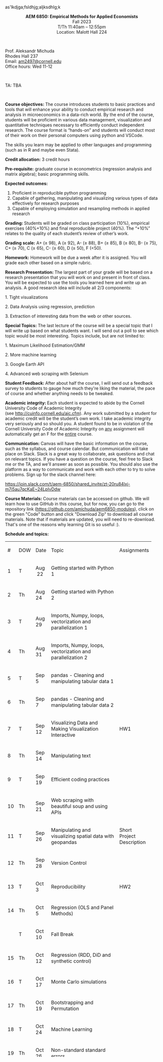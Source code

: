 as'lkdjga;fsldhjg;aljksdhlg;k
<p style="text-align: center;"><span><strong>AEM 6850: Empirical Methods for Applied Economists<br /></strong>Fall 2023<br />T/Th 11:40am &ndash; 12:55pm<br />Location: Malott Hall 224</span></p>
<p>&nbsp;</p>
<p><span>Prof. Aleksandr Michuda<br /></span>Rhodes Hall 237<br /><span>Email: </span><span><a href="mailto:ao332@cornell.edu">am2497@cornell.edu</a><br /></span><span>Office hours: Wed 11-12</span></p>
<p>&nbsp;</p>
<p>TA: TBA</p>
<p>&nbsp;</p>
<p><strong>Course objectives:<span>&nbsp;</span></strong>The course introduces students to basic practices and tools that will enhance your ability to conduct empirical research and analysis in microeconomics in a data-rich world. By the end of the course, students will be proficient in various data management, visualization and quantitative techniques necessary to efficiently conduct independent research. The course format is &ldquo;hands-on&rdquo; and students will conduct most of their work on their personal computers using python and VSCode.</p>
<p>The skills you learn may be applied to other languages and programming (such as in R and maybe even Stata).</p>
<p><strong>Credit allocation:</strong><span>&nbsp;</span>3 credit hours</p>
<p><strong>Pre-requisite:</strong><span>&nbsp;</span>graduate course in econometrics (regression analysis and matrix algebra); basic programming skills.</p>
<p><strong>Expected outcomes:</strong></p>
<ol>
    <li>Proficient in reproducible python programming</li>
    <li>Capable of gathering, manipulating and visualizing various types of data effectively for research purposes</li>
    <li>Capable of employing simulation and resampling methods in applied research</li>
</ol>
<p><strong>Grading:<span>&nbsp;</span></strong>Students will be graded on class participation (10%), empirical exercises (40%+10%) and final reproducible project (40%). The &ldquo;+10%&rdquo; relates to the quality of each student&rsquo;s review of other&rsquo;s work.</p>
<p><strong>Grading scale:</strong><span>&nbsp;</span>A+ (&ge; 98), A (&ge; 92), A- (&ge; 88), B+ (&ge; 85), B (&ge; 80), B- (&ge; 75), C+ (&ge; 70), C (&ge; 65), C- (&ge; 60), D (&ge; 50), F (&lt;50).</p>
<p><strong>Homework:</strong><span>&nbsp;</span>Homework will be due a week after it is assigned. You will grade each other based on a simple rubric.</p>
<p><strong>Research Presentation:&nbsp;</strong>The largest part of your grade will be based on a research presentation that you will work on and present in front of class. You will be expected to use the tools you learned here and write up an analysis. A good research idea will include all 2/3 components:</p>
<p>1. Tight visualizations</p>
<p>2. Data Analysis using regression, prediction&nbsp;</p>
<p>3. Extraction of interesting data from the web or other sources.</p>
<p><strong>Special Topics:</strong> The last lecture of the course will be a special topic that I will write up based on what students want. I will send out a poll to see which topic would be most interesting. Topics include, but are not limited to:</p>
<p>1. Maximum Likelihood Estimation/GMM</p>
<p>2. More machine learning</p>
<p>3. Google Earth API</p>
<p>4. Advanced web scraping with Selenium</p>
<p><strong>Student Feedback:&nbsp;</strong>After about half the course, I will send out a feedback survey to students to gauge how much they're liking the material, the pace of course and whether anything needs to be tweaked.</p>
<p><span><strong>Academic integrity:&nbsp;</strong>Each student is expected to abide by the Cornell University Code of Academic Integrity (see&nbsp;</span><a href="http://cuinfo.cornell.edu/aic.cfm">http://cuinfo.cornell.edu/aic.cfm</a><span>). Any work submitted by a student for academic credit will be the student&rsquo;s own work.&nbsp;</span>I take academic integrity very seriously and so should you.<span>&nbsp;</span><span>A student found to be in violation of the Cornell University Code of Academic Integrity on&nbsp;<u>any</u>&nbsp;assignment will automatically get an F for the&nbsp;<u>entire</u>&nbsp;course.</span></p>
<p><strong>Communication:</strong> Canvas will have the basic information on the course, such as the syllabus, and course calendar. But communication will take place on Slack. Slack is a great way to collaborate, ask questions and chat on relevant topics. If you have a question on the course, feel free to Slack me or the TA, and we'll answer as soon as possible. You should also use the platform as a way to communicate and work with each other to try to solve problems. Sign up for the slack channel here:</p>
<p><span><a class="inline_disabled" title="Link" href="https://join.slack.com/t/aem-6850/shared_invite/zt-20ru84lxj-m7i5au7qcKaE~24LpIvDdw" target="_blank" rel="noopener">https://join.slack.com/t/aem-6850/shared_invite/zt-20ru84lxj-m7i5au7qcKaE~24LpIvDdw</a><br /></span></p>
<p><strong>Course Materials:&nbsp;</strong>Course materials can be accessed on github. We will learn how to use GitHub in this course, but for now, you can go to the repository link (<a href="https://github.com/amichuda/aem6850-modules" target="_blank" rel="noopener">https://github.com/amichuda/aem6850-modules</a>), click on the green "Code" button and click "Download Zip" to download all course materials. Note that if materials are updated, you will need to re-download. That's one of the reasons why learning Git is so useful :).</p>
<p><strong>Schedule and topics:</strong></p>
<table style="width: 95.4407%; height: 1691px;">
    <tbody>
        <tr style="height: 53px;">
            <td style="width: 4.93631%; height: 53px;" width="31">
                <p>#</p>
            </td>
            <td style="width: 7.3858%; height: 53px;" width="43">
                <p>DOW</p>
            </td>
            <td style="width: 10.1911%; height: 53px;" width="64">
                <p>Date</p>
            </td>
            <td style="width: 56.051%; height: 53px;" width="352">
                <p>Topic</p>
            </td>
            <td style="width: 21.3376%; height: 53px;" width="134">
                <p>Assignments</p>
            </td>
        </tr>
        <tr style="height: 53px;">
            <td style="width: 4.93631%; height: 53px;" width="31">
                <p>1</p>
            </td>
            <td style="width: 7.3858%; height: 53px;" width="43">
                <p>T</p>
            </td>
            <td style="width: 10.1911%; height: 53px;" width="64">
                <p>Aug &nbsp;22</p>
            </td>
            <td style="width: 56.051%; height: 53px;" width="352">
                <p>Getting started with Python 1</p>
            </td>
            <td style="width: 21.3376%; height: 53px;" width="134">
                <p>&nbsp;</p>
            </td>
        </tr>
        <tr style="height: 53px;">
            <td style="width: 4.93631%; height: 53px;" width="31">
                <p>2</p>
            </td>
            <td style="width: 7.3858%; height: 53px;" width="43">
                <p>Th</p>
            </td>
            <td style="width: 10.1911%; height: 53px;" width="64">
                <p>Aug 24</p>
            </td>
            <td style="width: 56.051%; height: 53px;" width="352">Getting started with Python 2</td>
            <td style="width: 21.3376%; height: 53px;" width="134">
                <p>&nbsp;</p>
            </td>
        </tr>
        <tr style="height: 53px;">
            <td style="width: 4.93631%; height: 53px;" width="31">
                <p>3</p>
            </td>
            <td style="width: 7.3858%; height: 53px;" width="43">
                <p>T</p>
            </td>
            <td style="width: 10.1911%; height: 53px;" width="64">
                <p>Aug 29</p>
            </td>
            <td style="width: 56.051%; height: 53px;" width="352">
                <p>Imports, Numpy, loops, vectorization and parallelization 1</p>
            </td>
            <td style="width: 21.3376%; height: 53px;" width="134">
                <p>&nbsp;</p>
            </td>
        </tr>
        <tr style="height: 77px;">
            <td style="width: 4.93631%; height: 77px;" width="31">
                <p>4</p>
            </td>
            <td style="width: 7.3858%; height: 77px;" width="43">
                <p>Th</p>
            </td>
            <td style="width: 10.1911%; height: 77px;" width="64">
                <p>Aug 31&nbsp;</p>
            </td>
            <td style="width: 56.051%; height: 77px;" width="352">
                <p>Imports, Numpy, loops, vectorization and parallelization 2</p>
            </td>
            <td style="width: 21.3376%; height: 77px;" width="134">
                <p>&nbsp;</p>
            </td>
        </tr>
        <tr style="height: 53px;">
            <td style="width: 4.93631%; height: 53px;">
                <p>5</p>
            </td>
            <td style="width: 7.3858%; height: 53px;">
                <p><span>T</span></p>
            </td>
            <td style="width: 10.1911%; height: 53px;">
                <p><span>Sep 5</span></p>
            </td>
            <td style="width: 56.051%; height: 53px;" width="352">
                <p>pandas - Cleaning and manipulating tabular data 1</p>
            </td>
            <td style="width: 21.3376%; height: 53px;">
                <p>&nbsp;</p>
            </td>
        </tr>
        <tr style="height: 53px;">
            <td style="width: 4.93631%; height: 53px;" width="31">
                <p>6</p>
            </td>
            <td style="width: 7.3858%; height: 53px;" width="43">
                <p>Th</p>
            </td>
            <td style="width: 10.1911%; height: 53px;" width="64">
                <p>Sep 7</p>
            </td>
            <td style="width: 56.051%; height: 53px;" width="352">pandas - Cleaning and manipulating tabular data 2</td>
            <td style="width: 21.3376%; height: 53px;" width="134">
                <p>&nbsp;</p>
            </td>
        </tr>
        <tr style="height: 53px;">
            <td style="width: 4.93631%; height: 53px;" width="31">
                <p>7</p>
            </td>
            <td style="width: 7.3858%; height: 53px;" width="43">
                <p>T</p>
            </td>
            <td style="width: 10.1911%; height: 53px;" width="64">
                <p>Sep 12</p>
            </td>
            <td style="width: 56.051%; height: 53px;" width="352">
                <p>Visualizing Data and Making Visualization Interactive</p>
            </td>
            <td style="width: 21.3376%; height: 53px;" width="134">
                <p>HW1</p>
            </td>
        </tr>
        <tr style="height: 53px;">
            <td style="width: 4.93631%; height: 53px;" width="31">
                <p>8</p>
            </td>
            <td style="width: 7.3858%; height: 53px;" width="43">
                <p>Th</p>
            </td>
            <td style="width: 10.1911%; height: 53px;" width="64">
                <p>Sep 14</p>
            </td>
            <td style="width: 56.051%; height: 53px;" width="352">Manipulating text</td>
            <td style="width: 21.3376%; height: 53px;" width="134">
                <p>&nbsp;</p>
            </td>
        </tr>
        <tr style="height: 53px;">
            <td style="width: 4.93631%; height: 53px;" width="31">
                <p>9</p>
            </td>
            <td style="width: 7.3858%; height: 53px;" width="43">
                <p>T</p>
            </td>
            <td style="width: 10.1911%; height: 53px;" width="64">
                <p>Sep 19</p>
            </td>
            <td style="width: 56.051%; height: 77px;" width="352">
                <p>Efficient coding practices</p>
            </td>
            <td style="width: 21.3376%; height: 77px;" width="134"></td>
        </tr>
        <tr style="height: 77px;">
            <td style="width: 4.93631%; height: 77px;" width="31">
                <p>10</p>
            </td>
            <td style="width: 7.3858%; height: 77px;" width="43">
                <p>Th</p>
            </td>
            <td style="width: 10.1911%; height: 77px;" width="64">
                <p>Sep 21</p>
            </td>
            <td style="width: 56.051%; height: 53px;" width="352">
                <p>Web scraping with beautiful soup and using APIs</p>
            </td>
            <td style="width: 21.3376%; height: 53px;" width="134">
                <p>&nbsp;</p>
            </td>
        </tr>
        <tr style="height: 53px;">
            <td style="width: 4.93631%; height: 53px;" width="31">
                <p>11</p>
            </td>
            <td style="width: 7.3858%; height: 53px;" width="43">
                <p>T</p>
            </td>
            <td style="width: 10.1911%; height: 53px;" width="64">
                <p>Sep 26</p>
            </td>
            <td style="width: 56.051%; height: 53px;" width="352">Manipulating and visualizing spatial data with geopandas</td>
            <td style="width: 21.3376%; height: 53px;">
                <p>Short Project Description</p>
            </td>
        </tr>
        <tr style="height: 53px;">
            <td style="width: 4.93631%; height: 53px;">
                <p>12</p>
            </td>
            <td style="width: 7.3858%; height: 53px;">
                <p>Th</p>
            </td>
            <td style="width: 10.1911%; height: 53px;">
                <p>Sep 28</p>
            </td>
            <td style="width: 56.051%; height: 53px;" width="352">Version Control</td>
            <td style="width: 21.3376%; height: 53px;" width="134"></td>
        </tr>
        <tr style="height: 53px;">
            <td style="width: 4.93631%; height: 53px;" width="31">
                <p>13</p>
            </td>
            <td style="width: 7.3858%; height: 53px;" width="43">
                <p>T</p>
            </td>
            <td style="width: 10.1911%; height: 53px;" width="64">
                <p>Oct 3</p>
            </td>
            <td style="width: 56.051%; height: 53px;" width="352">
                <p>Reproducibility</p>
            </td>
            <td style="width: 21.3376%; height: 53px;" width="134">
                <p>HW2</p>
            </td>
        </tr>
        <tr style="height: 53px;">
            <td style="width: 4.93631%; height: 53px;" width="31">
                <p>14</p>
            </td>
            <td style="width: 7.3858%; height: 53px;" width="43">
                <p>Th</p>
            </td>
            <td style="width: 10.1911%; height: 53px;" width="64">
                <p>Oct 5</p>
            </td>
            <td style="width: 56.051%; height: 53px;" width="352">
                <p><span>Regression (OLS and Panel Methods)</span></p>
            </td>
            <td style="width: 21.3376%; height: 53px;" width="134">
                <p>&nbsp;</p>
            </td>
        </tr>
        <tr style="height: 53px;">
            <td style="width: 4.93631%; height: 53px;" width="31">
                <p>&nbsp;</p>
            </td>
            <td style="width: 7.3858%; height: 53px;" width="43">
                <p><span>T</span></p>
            </td>
            <td style="width: 10.1911%; height: 53px;" width="64">
                <p><span>Oct 10</span></p>
            </td>
            <td style="width: 56.051%; height: 53px;" width="352">
                <p>Fall Break</p>
            </td>
            <td style="width: 21.3376%; height: 53px;" width="134">
                <p>&nbsp;</p>
            </td>
        </tr>
        <tr style="height: 53px;">
            <td style="width: 4.93631%; height: 53px;" width="31">
                <p>15</p>
            </td>
            <td style="width: 7.3858%; height: 53px;" width="43">
                <p>Th</p>
            </td>
            <td style="width: 10.1911%; height: 53px;" width="64">
                <p>Oct 12</p>
            </td>
            <td style="width: 56.051%; height: 53px;" width="352">Regression (RDD, DiD and synthetic control)</td>
            <td style="width: 21.3376%; height: 53px;" width="134"></td>
        </tr>
        <tr style="height: 53px;">
            <td style="width: 4.93631%; height: 53px;" width="31">
                <p>16</p>
            </td>
            <td style="width: 7.3858%; height: 53px;" width="43">
                <p>T</p>
            </td>
            <td style="width: 10.1911%; height: 53px;" width="64">
                <p>Oct 17</p>
            </td>
            <td style="width: 56.051%; height: 53px;" width="352">
                <p>Monte Carlo simulations</p>
            </td>
            <td style="width: 21.3376%; height: 53px;" width="134">
                <p>&nbsp;</p>
            </td>
        </tr>
        <tr style="height: 53px;">
            <td style="width: 4.93631%; height: 53px;" width="31">
                <p>17</p>
            </td>
            <td style="width: 7.3858%; height: 53px;" width="43">
                <p>Th</p>
            </td>
            <td style="width: 10.1911%; height: 53px;" width="64">
                <p>Oct 19</p>
            </td>
            <td style="width: 56.051%; height: 53px;" width="352">
                <p>Bootstrapping and Permutation</p>
            </td>
            <td style="width: 21.3376%; height: 53px;" width="134">
                <p>&nbsp;</p>
            </td>
        </tr>
        <tr style="height: 53px;">
            <td style="width: 4.93631%; height: 53px;" width="31">
                <p>18</p>
            </td>
            <td style="width: 7.3858%; height: 53px;" width="43">
                <p>T</p>
            </td>
            <td style="width: 10.1911%; height: 53px;" width="64">
                <p>Oct 24</p>
            </td>
            <td style="width: 56.051%; height: 53px;" width="352">Machine Learning&nbsp;</td>
            <td style="width: 21.3376%; height: 53px;" width="134">
                <p>&nbsp;</p>
            </td>
        </tr>
        <tr style="height: 53px;">
            <td style="width: 4.93631%; height: 53px;" width="31">
                <p>19</p>
            </td>
            <td style="width: 7.3858%; height: 53px;" width="43">
                <p>Th</p>
            </td>
            <td style="width: 10.1911%; height: 53px;" width="64">
                <p>Oct 26</p>
            </td>
            <td style="width: 56.051%; height: 53px;" width="352">
                <p>Non-standard standard errors</p>
            </td>
            <td style="width: 21.3376%; height: 53px;" width="134">
                <p>&nbsp;</p>
            </td>
        </tr>
        <tr style="height: 53px;">
            <td style="width: 4.93631%; height: 53px;" width="31">
                <p>20</p>
            </td>
            <td style="width: 7.3858%; height: 53px;" width="43">
                <p>T</p>
            </td>
            <td style="width: 10.1911%; height: 53px;" width="64">
                <p>Oct 31</p>
            </td>
            <td style="width: 56.051%; height: 53px;" width="352">Machine Learning Inference and Causal Machine Learning</td>
            <td style="width: 21.3376%; height: 53px;" width="134">
                <p>HW3</p>
            </td>
        </tr>
        <tr style="height: 53px;">
            <td style="width: 4.93631%; height: 53px;" width="31">
                <p>21</p>
            </td>
            <td style="width: 7.3858%; height: 53px;" width="43">
                <p>Th</p>
            </td>
            <td style="width: 10.1911%; height: 53px;" width="64">
                <p>Nov 2</p>
            </td>
            <td style="width: 56.051%; height: 53px;" width="352">Image Analysis with open-cv</td>
            <td style="width: 21.3376%; height: 53px;" width="134"></td>
        </tr>
        <tr style="height: 53px;">
            <td style="width: 4.93631%; height: 53px;" width="31">
                <p>22</p>
            </td>
            <td style="width: 7.3858%; height: 53px;" width="43">
                <p>T</p>
            </td>
            <td style="width: 10.1911%; height: 53px;" width="64">
                <p>Nov 7</p>
            </td>
            <td style="width: 56.051%; height: 53px;" width="352">
                <p>Special Topic (TBA)</p>
            </td>
            <td style="width: 21.3376%; height: 53px;" width="134">
                <p>&nbsp;</p>
            </td>
        </tr>
        <tr style="height: 53px;">
            <td style="width: 4.93631%; height: 53px;" width="31">
                <p>23</p>
            </td>
            <td style="width: 7.3858%; height: 53px;" width="43">
                <p>Th</p>
            </td>
            <td style="width: 10.1911%; height: 53px;" width="64">
                <p>Nov 9</p>
            </td>
            <td style="width: 56.051%; height: 53px;" width="352">
                <p>Presentations</p>
            </td>
            <td style="width: 21.3376%; height: 53px;" width="134">
                <p>&nbsp;</p>
            </td>
        </tr>
        <tr style="height: 53px;">
            <td style="width: 4.93631%; height: 53px;" width="31">
                <p>24</p>
            </td>
            <td style="width: 7.3858%; height: 53px;" width="43">
                <p>T</p>
            </td>
            <td style="width: 10.1911%; height: 53px;" width="64">
                <p>Nov 14</p>
            </td>
            <td style="width: 56.051%; height: 53px;" width="352">
                <p>Presentations</p>
            </td>
            <td style="width: 21.3376%; height: 53px;" width="134">
                <p>&nbsp;</p>
            </td>
        </tr>
        <tr style="height: 53px;">
            <td style="width: 4.93631%; height: 53px;" width="31">
                <p>25</p>
            </td>
            <td style="width: 7.3858%; height: 53px;" width="43">
                <p>Th</p>
            </td>
            <td style="width: 10.1911%; height: 53px;" width="64">
                <p>Nov 16</p>
            </td>
            <td style="width: 56.051%; height: 53px;">
                <p>Presentations</p>
            </td>
            <td style="width: 21.3376%; height: 53px;">
                <p>&nbsp;</p>
            </td>
        </tr>
        <tr style="height: 53px;">
            <td style="width: 4.93631%; height: 53px;">
                <p>26</p>
            </td>
            <td style="width: 7.3858%; height: 53px;">
                <p>T</p>
            </td>
            <td style="width: 10.1911%; height: 53px;">
                <p>Nov 21</p>
            </td>
            <td style="width: 56.051%; height: 53px;">
                <p><span>Presentations</span></p>
            </td>
            <td style="width: 21.3376%; height: 53px;">
                <p>&nbsp;</p>
            </td>
        </tr>
        <tr style="height: 53px;">
            <td style="width: 4.93631%; height: 53px;">
                <p>&nbsp;</p>
            </td>
            <td style="width: 7.3858%; height: 53px;">
                <p><span>Th</span></p>
            </td>
            <td style="width: 10.1911%; height: 53px;">
                <p><span>Nov 23</span></p>
            </td>
            <td style="width: 56.051%; height: 53px;" width="352">
                <p>Thanksgiving</p>
            </td>
            <td style="width: 21.3376%; height: 53px;" width="134">
                <p>&nbsp;</p>
            </td>
        </tr>
        <tr style="height: 53px;">
            <td style="width: 4.93631%; height: 53px;" width="31">
                <p>27</p>
            </td>
            <td style="width: 7.3858%; height: 53px;" width="43">
                <p>T</p>
            </td>
            <td style="width: 10.1911%; height: 53px;" width="64">
                <p>Nov 28</p>
            </td>
            <td style="width: 56.051%; height: 53px;">
                <p>Presentations</p>
            </td>
            <td style="width: 21.3376%; height: 53px;">
                <p>&nbsp;</p>
            </td>
        </tr>
        <tr style="height: 53px;">
            <td style="width: 4.93631%; height: 53px;">
                <p>28</p>
            </td>
            <td style="width: 7.3858%; height: 53px;">
                <p>Th</p>
            </td>
            <td style="width: 10.1911%; height: 53px;">
                <p>Nov 30</p>
            </td>
            <td style="width: 56.051%; height: 53px;">Presentations</td>
            <td style="width: 21.3376%; height: 53px;"></td>
        </tr>
    </tbody>
</table>
<p>&nbsp;</p>
